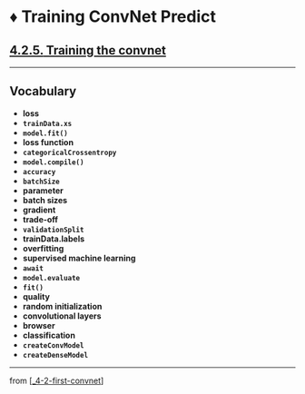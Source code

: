 # ♦️ Training ConvNet Predict

## [**4.2.5.** Training the convnet](https://livebook.manning.com/book/deep-learning-with-javascript/chapter-4/73)

---

## **Vocabulary**

- **loss**
- **`trainData.xs`**
- **`model.fit()`**
- **loss function**
- **`categoricalCrossentropy`**
- **`model.compile()`**
- **`accuracy`**
- **`batchSize`**
- **parameter**
- **batch sizes**
- **gradient**
- **trade-off**
- **`validationSplit`**
- **trainData.labels**
- **overfitting**
- **supervised machine learning**
- **`await`**
- **`model.evaluate`**
- **`fit()`**
- **quality**
- **random initialization**
- **convolutional layers**
- **browser**
- **classification**
- **`createConvModel`**
- **`createDenseModel`**

---

from [[_4-2-first-convnet]]

[//begin]: # "Autogenerated link references for markdown compatibility"
[_4-2-first-convnet]: _4-2-first-convnet.md "♦️ First ConvNet"
[//end]: # "Autogenerated link references"
